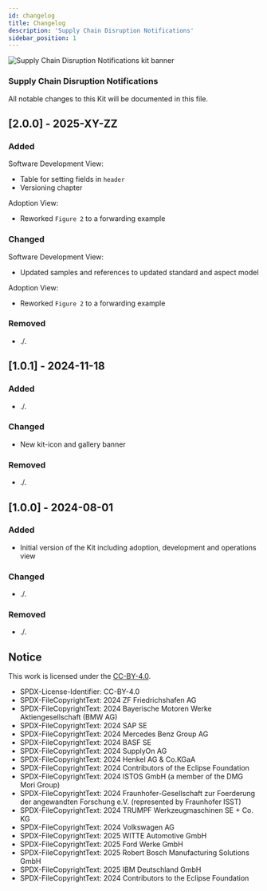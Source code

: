 ```yaml
---
id: changelog
title: Changelog
description: 'Supply Chain Disruption Notifications'
sidebar_position: 1
---
```


![Supply Chain Disruption Notifications kit banner](@site/static/img/kits/supply-chain-disruption-notification/supply-chain-disruption-notification-kit-logo.svg)

### Supply Chain Disruption Notifications

All notable changes to this Kit will be documented in this file.

## [2.0.0] - 2025-XY-ZZ

### Added

Software Development View:

- Table for setting fields in `header`
- Versioning chapter

Adoption View:

- Reworked `Figure 2` to a forwarding example

### Changed

Software Development View:

- Updated samples and references to updated standard and aspect model

Adoption View:

- Reworked `Figure 2` to a forwarding example

### Removed

- ./.

## [1.0.1] - 2024-11-18

### Added

- ./.

### Changed

- New kit-icon and gallery banner

### Removed

- ./.

## [1.0.0] - 2024-08-01

### Added

- Initial version of the Kit including adoption, development and operations view

### Changed

- ./.

### Removed

- ./.

## Notice

This work is licensed under the [CC-BY-4.0](https://creativecommons.org/licenses/by/4.0/legalcode).

- SPDX-License-Identifier: CC-BY-4.0
- SPDX-FileCopyrightText: 2024 ZF Friedrichshafen AG
- SPDX-FileCopyrightText: 2024 Bayerische Motoren Werke Aktiengesellschaft (BMW AG)
- SPDX-FileCopyrightText: 2024 SAP SE
- SPDX-FileCopyrightText: 2024 Mercedes Benz Group AG
- SPDX-FileCopyrightText: 2024 BASF SE
- SPDX-FileCopyrightText: 2024 SupplyOn AG
- SPDX-FileCopyrightText: 2024 Henkel AG & Co.KGaA
- SPDX-FileCopyrightText: 2024 Contributors of the Eclipse Foundation
- SPDX-FileCopyrightText: 2024 ISTOS GmbH (a member of the DMG Mori Group)
- SPDX-FileCopyrightText: 2024 Fraunhofer-Gesellschaft zur Foerderung der angewandten Forschung e.V. (represented by Fraunhofer ISST)
- SPDX-FileCopyrightText: 2024 TRUMPF Werkzeugmaschinen SE + Co. KG
- SPDX-FileCopyrightText: 2024 Volkswagen AG
- SPDX-FileCopyrightText: 2025 WITTE Automotive GmbH
- SPDX-FileCopyrightText: 2025 Ford Werke GmbH
- SPDX-FileCopyrightText: 2025 Robert Bosch Manufacturing Solutions GmbH
- SPDX-FileCopyrightText: 2025 IBM Deutschland GmbH
- SPDX-FileCopyrightText: 2024 Contributors to the Eclipse Foundation
